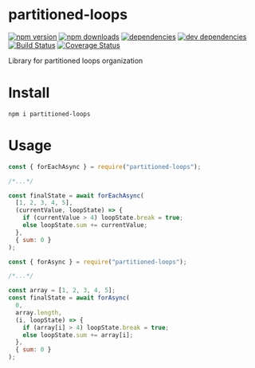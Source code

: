 # partitioned-loops

[![npm version](https://badge.fury.io/js/partitioned-loops.svg)](https://www.npmjs.com/package/partitioned-loops)
[![npm downloads](https://img.shields.io/npm/dt/partitioned-loops.svg)](https://www.npmjs.com/package/partitioned-loops)
[![dependencies](https://img.shields.io/david/litichevskiydv/partitioned-loops.svg)](https://www.npmjs.com/package/partitioned-loops)
[![dev dependencies](https://img.shields.io/david/dev/litichevskiydv/partitioned-loops.svg)](https://www.npmjs.com/package/partitioned-loops)
[![Build Status](https://github.com/litichevskiydv/partitioned-loops/actions/workflows/ci.yaml/badge.svg?branch=master)](https://github.com/litichevskiydv/partitioned-loops/actions/workflows/ci.yaml)
[![Coverage Status](https://coveralls.io/repos/github/litichevskiydv/partitioned-loops/badge.svg?branch=master)](https://coveralls.io/github/litichevskiydv/partitioned-loops?branch=master)

Library for partitioned loops organization

# Install

`npm i partitioned-loops`

# Usage

```javascript
const { forEachAsync } = require("partitioned-loops");

/*...*/

const finalState = await forEachAsync(
  [1, 2, 3, 4, 5],
  (currentValue, loopState) => {
    if (currentValue > 4) loopState.break = true;
    else loopState.sum += currentValue;
  },
  { sum: 0 }
);
```

```javascript
const { forAsync } = require("partitioned-loops");

/*...*/

const array = [1, 2, 3, 4, 5];
const finalState = await forAsync(
  0,
  array.length,
  (i, loopState) => {
    if (array[i] > 4) loopState.break = true;
    else loopState.sum += array[i];
  },
  { sum: 0 }
);
```
